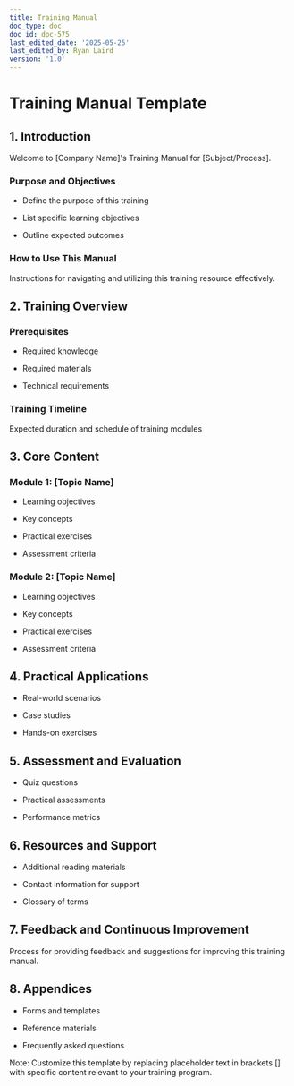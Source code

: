```yaml
---
title: Training Manual
doc_type: doc
doc_id: doc-575
last_edited_date: '2025-05-25'
last_edited_by: Ryan Laird
version: '1.0'
---
```


# Training Manual Template

## 1. Introduction

Welcome to [Company Name]'s Training Manual for [Subject/Process].

### Purpose and Objectives

- Define the purpose of this training

- List specific learning objectives

- Outline expected outcomes

### How to Use This Manual

Instructions for navigating and utilizing this training resource effectively.

## 2. Training Overview

### Prerequisites

- Required knowledge

- Required materials

- Technical requirements

### Training Timeline

Expected duration and schedule of training modules

## 3. Core Content

### Module 1: [Topic Name]

- Learning objectives

- Key concepts

- Practical exercises

- Assessment criteria

### Module 2: [Topic Name]

- Learning objectives

- Key concepts

- Practical exercises

- Assessment criteria

## 4. Practical Applications

- Real-world scenarios

- Case studies

- Hands-on exercises

## 5. Assessment and Evaluation

- Quiz questions

- Practical assessments

- Performance metrics

## 6. Resources and Support

- Additional reading materials

- Contact information for support

- Glossary of terms

## 7. Feedback and Continuous Improvement

Process for providing feedback and suggestions for improving this training manual.

## 8. Appendices

- Forms and templates

- Reference materials

- Frequently asked questions

Note: Customize this template by replacing placeholder text in brackets [] with specific content relevant to your training program.
